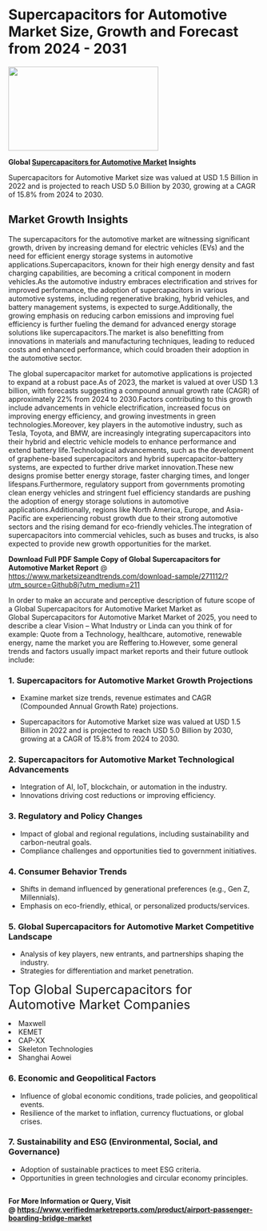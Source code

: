 <H1>Supercapacitors for Automotive Market Size, Growth and Forecast from 2024 - 2031</H1><img class="aligncenter size-medium wp-image-584254" src="https://thirdeyenews.in/wp-content/uploads/2024/09/Global-Market-Research-300x168.jpeg" alt="" width="300" height="168" /><p><strong>Global&nbsp;<a href="https://www.marketsizeandtrends.com/download-sample/271112/?utm_source=Github8j?utm_medium=211">Supercapacitors for Automotive Market</a> Insights</strong></p><p>Supercapacitors for Automotive Market size was valued at USD 1.5 Billion in 2022 and is projected to reach USD 5.0 Billion by 2030, growing at a CAGR of 15.8% from 2024 to 2030.</p><p><h2>Market Growth Insights</h2> <p>The supercapacitors for the automotive market are witnessing significant growth, driven by increasing demand for electric vehicles (EVs) and the need for efficient energy storage systems in automotive applications.Supercapacitors, known for their high energy density and fast charging capabilities, are becoming a critical component in modern vehicles.As the automotive industry embraces electrification and strives for improved performance, the adoption of supercapacitors in various automotive systems, including regenerative braking, hybrid vehicles, and battery management systems, is expected to surge.Additionally, the growing emphasis on reducing carbon emissions and improving fuel efficiency is further fueling the demand for advanced energy storage solutions like supercapacitors.The market is also benefitting from innovations in materials and manufacturing techniques, leading to reduced costs and enhanced performance, which could broaden their adoption in the automotive sector.</p> <p>The global supercapacitor market for automotive applications is projected to expand at a robust pace.As of 2023, the market is valued at over USD 1.3 billion, with forecasts suggesting a compound annual growth rate (CAGR) of approximately 22% from 2024 to 2030.Factors contributing to this growth include advancements in vehicle electrification, increased focus on improving energy efficiency, and growing investments in green technologies.Moreover, key players in the automotive industry, such as Tesla, Toyota, and BMW, are increasingly integrating supercapacitors into their hybrid and electric vehicle models to enhance performance and extend battery life.Technological advancements, such as the development of graphene-based supercapacitors and hybrid supercapacitor-battery systems, are expected to further drive market innovation.These new designs promise better energy storage, faster charging times, and longer lifespans.Furthermore, regulatory support from governments promoting clean energy vehicles and stringent fuel efficiency standards are pushing the adoption of energy storage solutions in automotive applications.Additionally, regions like North America, Europe, and Asia-Pacific are experiencing robust growth due to their strong automotive sectors and the rising demand for eco-friendly vehicles.The integration of supercapacitors into commercial vehicles, such as buses and trucks, is also expected to provide new growth opportunities for the market.<p><span class=""><strong>Download Full PDF Sample Copy of Global Supercapacitors for Automotive Market Report</strong> @ <a href="https://www.marketsizeandtrends.com/download-sample/271112/?utm_source=Github8j?utm_medium=211" target="_blank">https://www.marketsizeandtrends.com/download-sample/271112/?utm_source=Github8j?utm_medium=211</a></span></p><p>In order to make an accurate and perceptive description of future scope of a Global&nbsp;Supercapacitors for Automotive Market Market as Global&nbsp;Supercapacitors for Automotive Market Market of 2025, you need to describe a clear Vision &ndash; What Industry or Linda can you think of for example: Quote from a Technology, healthcare, automotive, renewable energy, name the market you are Reffering to.However, some general trends and factors usually impact market reports and their future outlook include:</p><h3>1.&nbsp;<strong>Supercapacitors for Automotive Market Growth Projections</strong></h3><ul><li>Examine market size trends, revenue estimates and CAGR (Compounded Annual Growth Rate) projections.</li><li><p>Supercapacitors for Automotive Market size was valued at USD 1.5 Billion in 2022 and is projected to reach USD 5.0 Billion by 2030, growing at a CAGR of 15.8% from 2024 to 2030.</p></li></ul><h3>2.&nbsp;<strong>Supercapacitors for Automotive Market Technological Advancements</strong></h3><ul><li>Integration of AI, IoT, blockchain, or automation in the industry.</li><li>Innovations driving cost reductions or improving efficiency.</li></ul><h3>3.&nbsp;<strong>Regulatory and Policy Changes</strong></h3><ul><li>Impact of global and regional regulations, including sustainability and carbon-neutral goals.</li><li>Compliance challenges and opportunities tied to government initiatives.</li></ul><h3>4.&nbsp;<strong>Consumer Behavior Trends</strong></h3><ul><li>Shifts in demand influenced by generational preferences (e.g., Gen Z, Millennials).</li><li>Emphasis on eco-friendly, ethical, or personalized products/services.</li></ul><h3>5.&nbsp;<strong>Global Supercapacitors for Automotive Market Competitive Landscape</strong></h3><ul><li>Analysis of key players, new entrants, and partnerships shaping the industry.</li><li>Strategies for differentiation and market penetration.</li></ul><p data-pm-slice="1 1 []"><span style="color: inherit; font-family: inherit; font-size: 25px;">Top Global Supercapacitors for Automotive Market Companies</span></p><div class="" data-test-id=""><p><li>Maxwell</li><li> KEMET</li><li> CAP-XX</li><li> Skeleton Technologies</li><li> Shanghai Aowei</li></p></div><h3>6.&nbsp;<strong>Economic and Geopolitical Factors</strong></h3><ul><li>Influence of global economic conditions, trade policies, and geopolitical events.</li><li>Resilience of the market to inflation, currency fluctuations, or global crises.</li></ul><h3>7.&nbsp;<strong>Sustainability and ESG (Environmental, Social, and Governance)</strong></h3><ul><li>Adoption of sustainable practices to meet ESG criteria.</li><li>Opportunities in green technologies and circular economy principles.</li></ul><h2><strong style="font-size: 14px;">For More Information or Query, Visit @&nbsp;</strong><a style="background-color: #ffffff; font-size: 14px;" href="https://www.marketsizeandtrends.com/report/supercapacitors-for-automotive-market/" target="_blank">https://www.verifiedmarketreports.com/product/airport-passenger-boarding-bridge-market</a></h2>